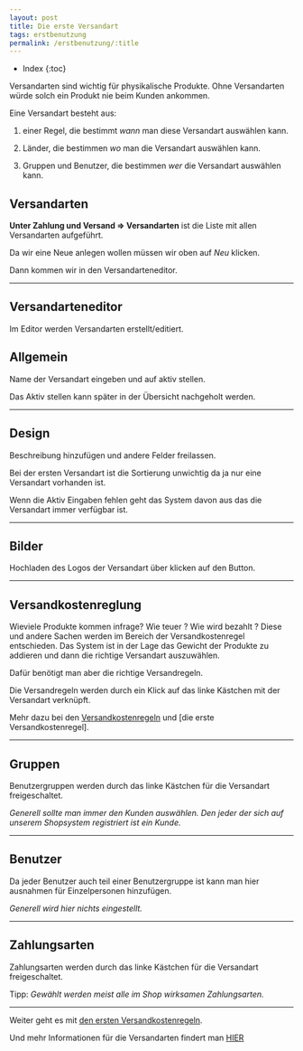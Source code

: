 ```yaml
---
layout: post
title: Die erste Versandart
tags: erstbenutzung
permalink: /erstbenutzung/:title
---
```


+ Index
{:toc}

Versandarten sind wichtig für physikalische Produkte. Ohne Versandarten würde solch ein  Produkt nie beim Kunden ankommen.

Eine Versandart besteht aus:

1. einer Regel, die bestimmt *wann* man diese Versandart auswählen kann.

2. Länder, die bestimmen *wo* man die Versandart auswählen kann.

3. Gruppen und Benutzer, die bestimmen *wer* die Versandart auswählen kann.   

## Versandarten

**Unter Zahlung und Versand => Versandarten** ist die Liste mit allen Versandarten aufgeführt.

Da wir eine Neue anlegen wollen müssen wir oben auf *Neu* klicken.

Dann kommen wir in den Versandarteneditor.

---

## Versandarteneditor

Im Editor werden Versandarten erstellt/editiert.

## Allgemein

Name der Versandart eingeben und auf aktiv stellen.

Das Aktiv stellen kann später in der Übersicht nachgeholt werden.

---

## Design

Beschreibung hinzufügen und andere Felder freilassen.

Bei der ersten Versandart ist die Sortierung unwichtig da ja nur eine Versandart vorhanden ist.

Wenn die Aktiv Eingaben fehlen geht das System davon aus das die Versandart immer verfügbar ist.

---

## Bilder

Hochladen des Logos der Versandart über klicken auf den Button.

---

## Versandkostenreglung

Wieviele Produkte kommen infrage? Wie teuer ? Wie wird bezahlt ?
Diese und andere Sachen werden im Bereich der Versandkostenregel entschieden.
Das System ist in der Lage das Gewicht der Produkte zu addieren und dann die richtige Versandart auszuwählen.

Dafür benötigt man aber die richtige Versandregeln.

Die Versandregeln werden durch ein Klick auf das linke Kästchen mit der Versandart verknüpft. 

Mehr dazu bei den [Versandkostenregeln] und [die erste Versandkostenregel].

---

## Gruppen 

Benutzergruppen werden durch das linke Kästchen für die Versandart freigeschaltet.

*Generell sollte man immer den Kunden auswählen. Den jeder der sich auf unserem Shopsystem registriert ist ein Kunde.*

---

## Benutzer 

Da jeder Benutzer auch teil einer Benutzergruppe ist kann man hier ausnahmen für Einzelpersonen hinzufügen.

*Generell wird hier nichts eingestellt.*

---

## Zahlungsarten

Zahlungsarten werden durch das linke Kästchen für die Versandart freigeschaltet.

Tipp: *Gewählt werden meist alle im Shop wirksamen Zahlungsarten.*

---

Weiter geht es mit [den ersten Versandkostenregeln][Versandkostenregeln]. 

Und mehr Informationen für die Versandarten findert man [HIER][versandarten]

[Versandkostenregeln]: /wiki/versand-zahlungen/versandkostenregelung
[versandarten]: /wiki/versand-zahlungen/versandarten
